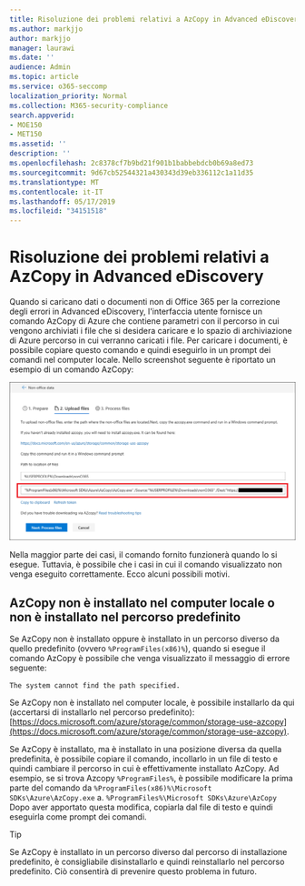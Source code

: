 ```yaml
---
title: Risoluzione dei problemi relativi a AzCopy in Advanced eDiscovery
ms.author: markjjo
author: markjjo
manager: laurawi
ms.date: ''
audience: Admin
ms.topic: article
ms.service: o365-seccomp
localization_priority: Normal
ms.collection: M365-security-compliance
search.appverid:
- MOE150
- MET150
ms.assetid: ''
description: ''
ms.openlocfilehash: 2c8378cf7b9bd21f901b1babbebdcb0b69a8ed73
ms.sourcegitcommit: 9d67cb52544321a430343d39eb336112c1a11d35
ms.translationtype: MT
ms.contentlocale: it-IT
ms.lasthandoff: 05/17/2019
ms.locfileid: "34151518"
---
```

# <a name="troubleshoot-azcopy-in-advanced-ediscovery"></a>Risoluzione dei problemi relativi a AzCopy in Advanced eDiscovery

Quando si caricano dati o documenti non di Office 365 per la correzione degli errori in Advanced eDiscovery, l'interfaccia utente fornisce un comando AzCopy di Azure che contiene parametri con il percorso in cui vengono archiviati i file che si desidera caricare e lo spazio di archiviazione di Azure percorso in cui verranno caricati i file. Per caricare i documenti, è possibile copiare questo comando e quindi eseguirlo in un prompt dei comandi nel computer locale.  Nello screenshot seguente è riportato un esempio di un comando AzCopy:

![Caricare i file non di Office 365](../media/46ba68f6-af11-4e70-bb91-5fc7973516e3.png)

Nella maggior parte dei casi, il comando fornito funzionerà quando lo si esegue. Tuttavia, è possibile che i casi in cui il comando visualizzato non venga eseguito correttamente. Ecco alcuni possibili motivi.

## <a name="azcopy-isnt-installed-on-the-local-computer-or-its-not-installed-in-the-default-location"></a>AzCopy non è installato nel computer locale o non è installato nel percorso predefinito

Se AzCopy non è installato oppure è installato in un percorso diverso da quello predefinito (ovvero `%ProgramFiles(x86)%`), quando si esegue il comando AzCopy è possibile che venga visualizzato il messaggio di errore seguente:

    The system cannot find the path specified.

Se AzCopy non è installato nel computer locale, è possibile installarlo da qui (accertarsi di installarlo nel percorso predefinito): [https://docs.microsoft.com/azure/storage/common/storage-use-azcopy](https://docs.microsoft.com/azure/storage/common/storage-use-azcopy).


Se AzCopy è installato, ma è installato in una posizione diversa da quella predefinita, è possibile copiare il comando, incollarlo in un file di testo e quindi cambiare il percorso in cui è effettivamente installato AzCopy. Ad esempio, se si trova Azcopy `%ProgramFiles%`, è possibile modificare la prima parte del comando da `%ProgramFiles(x86)%\Microsoft SDKs\Azure\AzCopy.exe` a. `%ProgramFiles%\Microsoft SDKs\Azure\AzCopy` Dopo aver apportato questa modifica, copiarla dal file di testo e quindi eseguirla come prompt dei comandi.

> [!TIP]
> Se AzCopy è installato in un percorso diverso dal percorso di installazione predefinito, è consigliabile disinstallarlo e quindi reinstallarlo nel percorso predefinito. Ciò consentirà di prevenire questo problema in futuro.